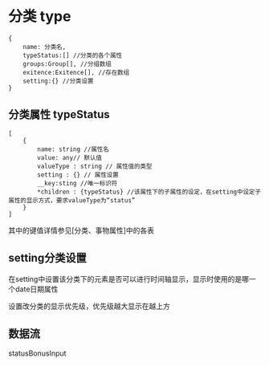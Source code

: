 # 分类 type

~~~
{
	name: 分类名,
	typeStatus:[] //分类的各个属性
	groups:Group[], //分组数组
	exitence:Exitence[], //存在数组 
	setting:{} //分类设置
}
~~~

## 分类属性 typeStatus

~~~
[
	{
		name: string //属性名
		value: any// 默认值
		valueType : string // 属性值的类型
		setting : {} // 属性设置
		__key:sting //唯一标识符
		*children : {typeStatus} //该属性下的子属性的设定，在setting中设定子属性的显示方式，要求valueType为“status”
	}
]
~~~

其中的键值详情参见[分类、事物属性]中的各表

## setting分类设置

在setting中设置该分类下的元素是否可以进行时间轴显示，显示时使用的是哪一个date日期属性

设置改分类的显示优先级，优先级越大显示在越上方

## 数据流

statusBonusInput
